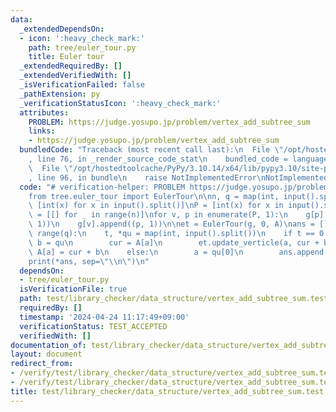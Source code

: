 ```yaml
---
data:
  _extendedDependsOn:
  - icon: ':heavy_check_mark:'
    path: tree/euler_tour.py
    title: Euler tour
  _extendedRequiredBy: []
  _extendedVerifiedWith: []
  _isVerificationFailed: false
  _pathExtension: py
  _verificationStatusIcon: ':heavy_check_mark:'
  attributes:
    PROBLEM: https://judge.yosupo.jp/problem/vertex_add_subtree_sum
    links:
    - https://judge.yosupo.jp/problem/vertex_add_subtree_sum
  bundledCode: "Traceback (most recent call last):\n  File \"/opt/hostedtoolcache/PyPy/3.10.14/x64/lib/pypy3.10/site-packages/onlinejudge_verify/documentation/build.py\"\
    , line 76, in _render_source_code_stat\n    bundled_code = language.bundle(\n\
    \  File \"/opt/hostedtoolcache/PyPy/3.10.14/x64/lib/pypy3.10/site-packages/onlinejudge_verify/languages/python.py\"\
    , line 96, in bundle\n    raise NotImplementedError\nNotImplementedError\n"
  code: "# verification-helper: PROBLEM https://judge.yosupo.jp/problem/vertex_add_subtree_sum\n\
    from tree.euler_tour import EulerTour\n\nn, q = map(int, input().split())\nA =\
    \ [int(x) for x in input().split()]\nP = [int(x) for x in input().split()]\ng\
    \ = [[] for _ in range(n)]\nfor v, p in enumerate(P, 1):\n    g[p].append((v,\
    \ 1))\n    g[v].append((p, 1))\n\net = EulerTour(g, 0, A)\nans = []\nfor _ in\
    \ range(q):\n    t, *qu = map(int, input().split())\n    if t == 0:\n        a,\
    \ b = qu\n        cur = A[a]\n        et.update_verticle(a, cur + b)\n       \
    \ A[a] = cur + b\n    else:\n        a = qu[0]\n        ans.append(et.subtree_verticle_sum(a))\n\
    print(*ans, sep=\"\\n\")\n"
  dependsOn:
  - tree/euler_tour.py
  isVerificationFile: true
  path: test/library_checker/data_structure/vertex_add_subtree_sum.test.py
  requiredBy: []
  timestamp: '2024-04-24 11:17:49+09:00'
  verificationStatus: TEST_ACCEPTED
  verifiedWith: []
documentation_of: test/library_checker/data_structure/vertex_add_subtree_sum.test.py
layout: document
redirect_from:
- /verify/test/library_checker/data_structure/vertex_add_subtree_sum.test.py
- /verify/test/library_checker/data_structure/vertex_add_subtree_sum.test.py.html
title: test/library_checker/data_structure/vertex_add_subtree_sum.test.py
---
```

